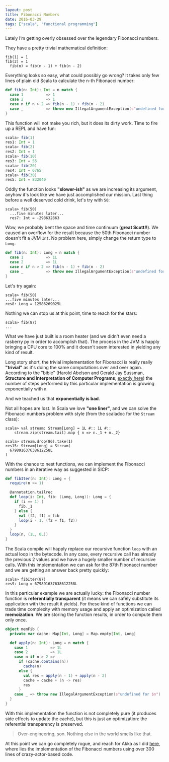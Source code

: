 ```yaml
---
layout: post
title: Fibonacci Numbers
date: 2016-03-29
tags: ["scala", "functional programming"]
---
```


Lately I’m getting overly obsessed over the legendary Fibonacci numbers.

They have a pretty trivial mathematical definition:

  	fib(1) = 1
  	fib(2) = 1
      fib(n) = fib(n - 1) + fib(n - 2)

Everything looks so easy, what could possibly go wrong? It takes only few lines of plain old Scala to calculate the n-th Fibonacci number:

```scala
def fib(n: Int): Int = n match {
  case 1          => 1
  case 2          => 1
  case n if n > 2 => fib(n - 1) + fib(n - 2)
  case _          => throw new IllegalArgumentException(s"undefined for $n")
}
```

This function will not make you rich, but it does its dirty work. Time to fire up a REPL and have fun:

```scala
scala> fib(1)
res1: Int = 1
scala> fib(2)
res2: Int = 1
scala> fib(10)
res3: Int = 55
scala> fib(20)
res4: Int = 6765
scala> fib(30)
res5: Int = 832040
```

Oddly the function looks __"slower-ish"__ as we are increasing its argument, anyhow it's look like we have just accomplished our mission. Last thing before a well deserved cold drink, let's try with `50`:

  	scala> fib(50)
      ...five minutes later...
      res7: Int = -298632863

Wow, we probably bent the space and time continuum (__great Scott!!__). We caused an overflow for the result because the 50th Fibonacci number doesn't fit a JVM `Int`. No problem here, simply change the return type to `Long`:

```scala
def fib(n: Int): Long = n match {
  case 1          => 1L
  case 2          => 1L
  case n if n > 2 => fib(n - 1) + fib(n - 2)
  case _          => throw new IllegalArgumentException(s"undefined for $n")
}
```

Let's try again:

    scala> fib(50)
    ...five minutes later...
    res8: Long = 12586269025L

Nothing we can stop us at this point, time to reach for the stars:

  	scala> fib(87)
  	...

What we have just built is a room heater (and we didn't even need a rasberry py in order to accomplish that). The process in the JVM is happly bringing a CPU core to 100% and it doesn't seem interested in yielding any kind of result.

Long story short, the trivial implementation for Fibonacci is really really __"trivial"__ as it's doing the same computations over and over again. According to the "bible" (Harold Abelson and Gerald Jay Sussman, **Structure and Interpretation of Computer Programs**; [exactly here](https://mitpress.mit.edu/sicp/full-text/book/book-Z-H-11.html#%_sec_1.2.2)) the number of steps performed by this particular implementation is growing exponentially with `n`.

And we teached us that **exponentially is bad**.

Not all hopes are lost. In Scala we love __"one liner"__, and we can solve the Fibonacci numbers problem with style (from the scaladoc for the `Stream` class):


    scala> val stream: Stream[Long] = 1L #:: 1L #::
     	stream.zip(stream.tail).map { n => n._1 + n._2}

    scala> stream.drop(86).take(1)
    res15: Stream[Long] = Stream(
      679891637638612258L
    )

With the chance to nest functions, we can implement the Fibonacci numbers in an iterative way as suggested in SICP:

```scala
def fibIter(n: Int): Long = {
  require(n >= 1)

  @annotation.tailrec
  def loop(i: Int, fib: (Long, Long)): Long = {
    if (i == 1) {
      fib._1
    } else {
      val (f2, f1) = fib
      loop(i - 1, (f2 + f1, f2))
    }
  }
  loop(n, (1L, 0L))
}
```

The Scala compile will happly replace our recursive function `loop` with an actual loop in the bytecode. In any case, every recursive call has already the previous 2 values and we have a hugely smaller number of recursive calls. With this implementation we can ask for the 87th Fibonacci number and we are getting an answer back pretty quickly:

  	scala> fibIter(87)
  	res9: Long = 679891637638612258L

In this particular example we are actually lucky: the Fibonacci number function is __referentially transparent__ (it means we can safely substitute its application with the result it yields). For these kind of functions we can trade time complexity with memory usage and apply an optimization called **memoization**. We are storing the function results, in order to compute them only once.

```scala
object memFib {
  private var cache: Map[Int, Long] = Map.empty[Int, Long]

  def apply(n: Int): Long = n match {
    case 1          => 1L
    case 2          => 1L
    case n if n > 2 =>
      if (cache.contains(n))
        cache(n)
      else {
        val res = apply(n - 1) + apply(n - 2)
        cache = cache + (n -> res)
        res
      }
    case _ => throw new IllegalArgumentException(s"undefined for $n")
  }
}
```

With this implementation the function is not completely pure (it produces side effects to update the cache), but this is just an optimization: the referential transparency is preserved.

> Over-engineering, son. Nothing else in the world smells like that.

At this point we can go completely rogue, and reach for Akka as I did [here](https://gist.github.com/CarloMicieli/31be8627b29563e34be031835860df55), where lies the implementation of the Fibonacci numbers using over 300 lines of crazy-actor-based code.
